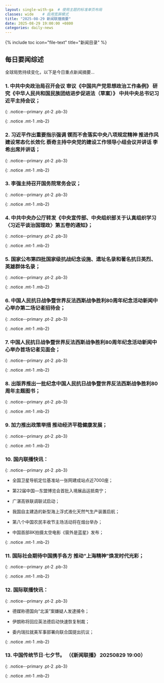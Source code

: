 ```yaml
---
layout: single-with-ga  # 使用主题的标准单页布局
classes: wide    # 启用宽屏模式
title: "2025-08-29 新闻联播摘要"
date: 2025-08-29 19:00:00 +0800
categories: daily-news
---
```


{% include toc icon="file-text" title="新闻目录" %}
   
## 每日要闻综述

全球局势持续变化，以下是今日重点新闻摘要...

### 1. 中共中央政治局召开会议 审议《中国共产党思想政治工作条例》 研究《中华人民共和国民族团结进步促进法（草案）》 中共中央总书记习近平主持会议； 

{: .notice--primary .pt-2 .pb-3}

{: .notice .mt-1 .mb-2}

### 2. 习近平作出重要指示强调 锲而不舍落实中央八项规定精神 推进作风建设常态化长效化 蔡奇主持中央党的建设工作领导小组会议并讲话 李希出席并讲话； 

{: .notice--primary .pt-2 .pb-3}

{: .notice .mt-1 .mb-2}

### 3. 李强主持召开国务院常务会议； 

{: .notice--primary .pt-2 .pb-3}

{: .notice .mt-1 .mb-2}

### 4. 中共中央办公厅转发《中央宣传部、中央组织部关于认真组织学习〈习近平谈治国理政〉第五卷的通知》； 

{: .notice--primary .pt-2 .pb-3}

{: .notice .mt-1 .mb-2}

### 5. 国家公布第四批国家级抗战纪念设施、遗址名录和著名抗日英烈、英雄群体名录； 

{: .notice--primary .pt-2 .pb-3}

{: .notice .mt-1 .mb-2}

### 6. 中国人民抗日战争暨世界反法西斯战争胜利80周年纪念活动新闻中心举办第二场记者招待会； 

{: .notice--primary .pt-2 .pb-3}

{: .notice .mt-1 .mb-2}

### 7. 中国人民抗日战争暨世界反法西斯战争胜利80周年纪念活动新闻中心举办首场记者见面会； 

{: .notice--primary .pt-2 .pb-3}

{: .notice .mt-1 .mb-2}

### 8. 出版界推出一批纪念中国人民抗日战争暨世界反法西斯战争胜利80周年主题图书； 

{: .notice--primary .pt-2 .pb-3}

{: .notice .mt-1 .mb-2}

### 9. 加力推出政策举措 推动经济平稳健康发展； 

{: .notice--primary .pt-2 .pb-3}

{: .notice .mt-1 .mb-2}

### 10. 国内联播快讯： 

{: .notice--primary .pt-2 .pb-3}

- 全国卫星导航定位基准站一张网建成站点近7000座；

- 第22届中国—东盟博览会首批入境展品运抵南宁；

- 广湛高铁联调联试启动；

- 我国自主建造的新型海上浮式液化天然气生产装置启航；

- 第八个中国农民丰收节主场活动将在烟台举办；

- 中国首部8K拍摄太空电影《窗外是蓝星》发布；

{: .notice .mt-1 .mb-2}

### 11. 国际社会期待中国携手各方 推动“上海精神”焕发时代光彩； 

{: .notice--primary .pt-2 .pb-3}

{: .notice .mt-1 .mb-2}

### 12. 国际联播快讯： 

{: .notice--primary .pt-2 .pb-3}

- 德媒称德国向“北溪”案嫌疑人发逮捕令；

- 伊朗称将回应英法德启动快速恢复制裁；

- 委内瑞拉就美军事部署向联合国提出抗议；

{: .notice .mt-1 .mb-2}

### 13. 中国传统节日·七夕节。 （《新闻联播》 20250829 19:00） 

{: .notice--primary .pt-2 .pb-3}

{: .notice .mt-1 .mb-2}